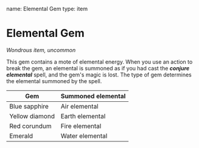 name: Elemental Gem
type: item

# Elemental Gem 
_Wondrous item, uncommon_ 

This gem contains a mote of elemental energy. When you use an action to break the gem, an elemental is summoned as if you had cast the **_conjure elemental_** spell, and the gem's magic is lost. The type of gem determines the elemental summoned by the spell. 

| Gem            | Summoned elemental |
|----------------|--------------------|
| Blue sapphire  | Air elemental      |
| Yellow diamond | Earth elemental    |
| Red corundum   | Fire elemental     |
| Emerald        | Water elemental    |